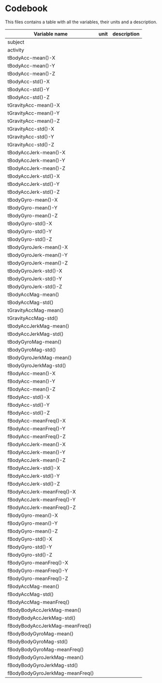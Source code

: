 # Codebook

This files contains a table with all the variables, their units and a description.

Variable name | unit | description
--------------|------|------------
subject |    |      
activity |    |
tBodyAcc-mean()-X |    |
tBodyAcc-mean()-Y |    |
tBodyAcc-mean()-Z |    |
tBodyAcc-std()-X |    |
tBodyAcc-std()-Y |    |
tBodyAcc-std()-Z |    |
tGravityAcc-mean()-X |    |
tGravityAcc-mean()-Y |    |
tGravityAcc-mean()-Z |    |
tGravityAcc-std()-X |    |
tGravityAcc-std()-Y |    |
tGravityAcc-std()-Z |    |
tBodyAccJerk-mean()-X |    |
tBodyAccJerk-mean()-Y |    |
tBodyAccJerk-mean()-Z |    |
tBodyAccJerk-std()-X |    |
tBodyAccJerk-std()-Y |    |
tBodyAccJerk-std()-Z |    |
tBodyGyro-mean()-X |    |
tBodyGyro-mean()-Y |    |
tBodyGyro-mean()-Z |    |
tBodyGyro-std()-X |    |
tBodyGyro-std()-Y |    |
tBodyGyro-std()-Z |    |
tBodyGyroJerk-mean()-X |    |
tBodyGyroJerk-mean()-Y |    |
tBodyGyroJerk-mean()-Z |    |
tBodyGyroJerk-std()-X |    |
tBodyGyroJerk-std()-Y |    |
tBodyGyroJerk-std()-Z |    |
tBodyAccMag-mean() |    |
tBodyAccMag-std() |    |
tGravityAccMag-mean() |    |
tGravityAccMag-std() |    |
tBodyAccJerkMag-mean() |    |
tBodyAccJerkMag-std() |    |
tBodyGyroMag-mean() |    |
tBodyGyroMag-std() |    |
tBodyGyroJerkMag-mean() |    |
tBodyGyroJerkMag-std() |    |
fBodyAcc-mean()-X |    |
fBodyAcc-mean()-Y |    |
fBodyAcc-mean()-Z |    |
fBodyAcc-std()-X |    |
fBodyAcc-std()-Y |    |
fBodyAcc-std()-Z |    |
fBodyAcc-meanFreq()-X |    |
fBodyAcc-meanFreq()-Y |    |
fBodyAcc-meanFreq()-Z |    |
fBodyAccJerk-mean()-X |    |
fBodyAccJerk-mean()-Y |    |
fBodyAccJerk-mean()-Z |    |
fBodyAccJerk-std()-X |    |
fBodyAccJerk-std()-Y |    |
fBodyAccJerk-std()-Z |    |
fBodyAccJerk-meanFreq()-X |    |
fBodyAccJerk-meanFreq()-Y |    |
fBodyAccJerk-meanFreq()-Z |    |
fBodyGyro-mean()-X |    |
fBodyGyro-mean()-Y |    |
fBodyGyro-mean()-Z |    |
fBodyGyro-std()-X |    |
fBodyGyro-std()-Y |    |
fBodyGyro-std()-Z |    |
fBodyGyro-meanFreq()-X |    |
fBodyGyro-meanFreq()-Y |    |
fBodyGyro-meanFreq()-Z |    |
fBodyAccMag-mean() |    |
fBodyAccMag-std() |    |
fBodyAccMag-meanFreq() |    |
fBodyBodyAccJerkMag-mean() |    |
fBodyBodyAccJerkMag-std() |    |
fBodyBodyAccJerkMag-meanFreq() |    |
fBodyBodyGyroMag-mean() |    |
fBodyBodyGyroMag-std() |    |
fBodyBodyGyroMag-meanFreq() |    |
fBodyBodyGyroJerkMag-mean() |    |
fBodyBodyGyroJerkMag-std() |    |
fBodyBodyGyroJerkMag-meanFreq() |    |

